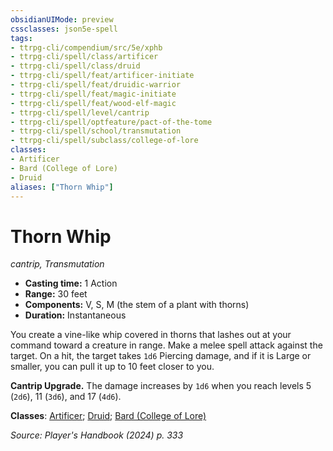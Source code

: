 ```yaml
---
obsidianUIMode: preview
cssclasses: json5e-spell
tags:
- ttrpg-cli/compendium/src/5e/xphb
- ttrpg-cli/spell/class/artificer
- ttrpg-cli/spell/class/druid
- ttrpg-cli/spell/feat/artificer-initiate
- ttrpg-cli/spell/feat/druidic-warrior
- ttrpg-cli/spell/feat/magic-initiate
- ttrpg-cli/spell/feat/wood-elf-magic
- ttrpg-cli/spell/level/cantrip
- ttrpg-cli/spell/optfeature/pact-of-the-tome
- ttrpg-cli/spell/school/transmutation
- ttrpg-cli/spell/subclass/college-of-lore
classes:
- Artificer
- Bard (College of Lore)
- Druid
aliases: ["Thorn Whip"]
---
```

# Thorn Whip
*cantrip, Transmutation*  


- **Casting time:** 1 Action
- **Range:** 30 feet
- **Components:** V, S, M (the stem of a plant with thorns)
- **Duration:** Instantaneous

You create a vine-like whip covered in thorns that lashes out at your command toward a creature in range. Make a melee spell attack against the target. On a hit, the target takes `1d6` Piercing damage, and if it is Large or smaller, you can pull it up to 10 feet closer to you.

**Cantrip Upgrade.** The damage increases by `1d6` when you reach levels 5 (`2d6`), 11 (`3d6`), and 17 (`4d6`).

**Classes**: [Artificer](2-Mechanics/CLI/lists/list-spells-classes-artificer.md); [Druid](2-Mechanics/CLI/lists/list-spells-classes-druid.md); [Bard (College of Lore)](2-Mechanics/CLI/lists/list-spells-classes-bard-xphb-college-of-lore-xphb.md "subclass=XPHB;class=XPHB")

*Source: Player's Handbook (2024) p. 333*